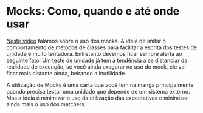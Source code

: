 # Mocks: Como, quando e até onde usar

[Neste vídeo](https://youtu.be/pup3dB1rKY8) falamos sobre o uso dos mocks. A ideia de imitar o comportamento de métodos de classes para facilitar a escrita dos testes de unidade é muito tentadora. Entretanto devemos ficar sempre alerta ao seguinte fato: Um teste de unidade já tem a tendência a se distanciar da realidade de execução, se você ainda exagerar no uso do mock, ele vai ficar mais distante ainda, beirando a inutilidade. 

A utilização de Mocks é uma carta que você tem na manga principalmente quando precisa testar uma unidade que depende de um sistema externo. Mas a ideia é minimizar o uso da utilização das expectativas e minimizar ainda mais o uso dos matchers. 
